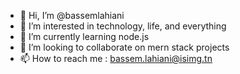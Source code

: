 - 👋 Hi, I’m @bassemlahiani
- 👀 I’m interested in  technology, life, and everything
- 🌱 I’m currently learning node.js
- 💞️ I’m looking to collaborate on mern stack projects
- 📫 How to reach me : bassem.lahiani@isimg.tn

<!---
bassemlahiani/bassemlahiani is a ✨ special ✨ repository because its `README.md` (this file) appears on your GitHub profile.
You can click the Preview link to take a look at your changes.
--->
